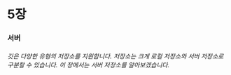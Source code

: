 # 5장
### 서버
###### 깃은 다양한 유형의 저장소를 지원합니다. 저장소는 크게 로컬 저장소와 서버 저장소로 구분할 수 있습니다. 이 장에서는 서버 저장소를 알아보겠습니다.
